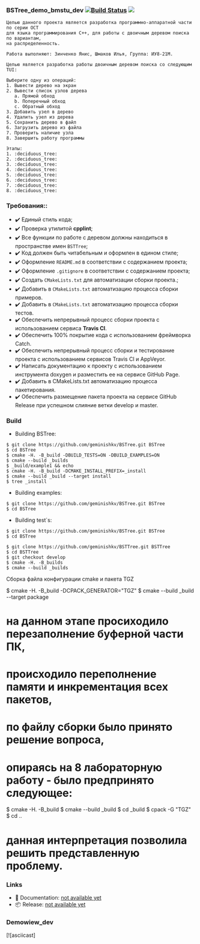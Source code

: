 ### BSTree_demo_bmstu_dev [![Build Status](https://travis-ci.org/geminishkv/BSTree.svg?branch=develop)](https://travis-ci.org/geminishkv/BSTree) <a href="https://geminishkv.github.io/BSTree/"><img src="https://codedocs.xyz/doxygen/doxygen.svg"/></a>

```
Целью данного проекта является разработка программно-аппаратной части по серии ОСТ 
для языка программирования С++, для работы с двоичным деревом поиска по вариантам, 
на распределенность.
```

```
Работа выполняют: Зинченко Янис, Шмаков Илья, Группа: ИУ8-21М.
```

```
Целью является разработка работы двоичным деревом поиска со следующим TUI:

Выберите одну из операций:
1. Вывести дерево на экран
2. Вывести список узлов дерева 
   a. Прямой обход
   b. Поперечный обход
   c. Обратный обход
3. Добавить узел в дерево
4. Удалить узел из дерева
5. Сохранить дерево в файл
6. Загрузить дерево из файла
7. Проверить наличие узла
8. Завершить работу программы
```

```
Этапы:
1. :deciduous_tree:
2. :deciduous_tree:
3. :deciduous_tree:
4. :deciduous_tree:
5. :deciduous_tree:
6. :deciduous_tree:
7. :deciduous_tree:
8. :deciduous_tree:
```

### Требования::
- ✔️ Единый стиль кода;
- ✔️ Проверка утилитой **cpplint**;
- ✔️ Все функции по работе с деревом должны находиться в пространстве имен `BSTTree`;
- ✔️ Код должен быть читабельным и оформлен в едином стиле;
- ✔️ Оформление `README.md` в соответствии с содержанием проекта;
- ✔️ Оформление `.gitignore` в соответствии с содержанием проекта;
- ✔️ Создать `CMakeLists.txt` для автоматизации сборки проекта.;
- ✔️ Добавить в `CMakeLists.txt` автоматизацию процесса сборки примеров.
- ✔️ Добавить в `CMakeLists.txt` автоматизацию процесса сборки тестов.
- ✔️ Обеспечить непрерывный процесс сборки проекта с использованием сервиса **Travis CI**.
- ✔️ Обеспечить 100% покрытие кода с использованием фреймворка Catch.
- ✔️ Обеспечить непрерывный процесс сборки и тестирование проекта с использованием сервисов Travis CI и AppVeyor.
- ✔️ Написать документацию к проекту с использованием инструмента doxygen и разместить 
ее на сервисе GitHub Page.
- ✔️ Добавить в CMakeLists.txt автоматизацию процесса пакетирования.
- ✔️ Обеспечить размещение пакета проекта на сервисе GitHub Release при успешном слияние ветки develop и master.


### Build

* Building BSTree:
```ShellSession
$ git clone https://github.com/geminishkv/BSTree.git BSTree
$ cd BSTree
$ cmake -H. -B_build -DBUILD_TESTS=ON -DBUILD_EXAMPLES=ON
$ cmake --build _builds
$ _build/example1 && echo
$ cmake -H. -B_build -DCMAKE_INSTALL_PREFIX=_install
$ cmake --build _build --target install
$ tree _install
```

* Building examples:
```ShellSession
$ git clone https://github.com/geminishkv/BSTree.git BSTree
$ cd BSTree
```

* Building test`s:
```ShellSession
$ git clone https://github.com/geminishkv/BSTree.git BSTree
$ cd BSTree
```

```ShellSession
$ git clone https://github.com/geminishkv/BSTTree.git BSTTree
$ cd BSTTree
$ git checkout develop
$ cmake -H. -B_builds
$ cmake --build _builds
```


Сборка файла конфигурации cmake и пакета TGZ

$ cmake -H. -B_build -DCPACK_GENERATOR="TGZ"
$ cmake --build _build --target package
# на данном этапе просиходило перезаполнение буферной части ПК,
# происходило переполнение памяти и инкрементация всех пакетов,
# по файлу сборки было принято решение вопроса,
# опираясь на 8 лабораторную работу - было предпринято следующее:
$ cmake -H. -B_build
$ cmake --build _build
$ cd _build
$ cpack -G "TGZ"
$ cd ..
# данная интерпретация позволила решить представленную проблему.



### Links
* 📘 Documentation: [not available yet](https://geminishkv.github.io/BSTree/)
* 📦 Release: [not available yet]()

### Demowiew_dev
[![asciicast]

